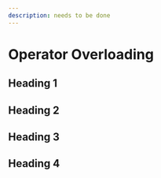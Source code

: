 ```yaml
---
description: needs to be done
---
```


# Operator Overloading

## Heading 1

## Heading 2

## Heading 3

## Heading 4
